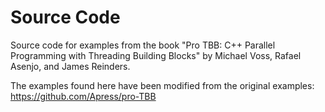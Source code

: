 # Source Code

Source code for examples from the book "Pro TBB: C++ Parallel Programming with Threading Building Blocks" by Michael Voss, Rafael Asenjo, and James Reinders.

The examples found here have been modified from the original examples: https://github.com/Apress/pro-TBB
